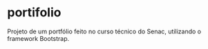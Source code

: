 # portifolio
Projeto de um portfólio feito no curso técnico do Senac, utilizando o framework Bootstrap.
